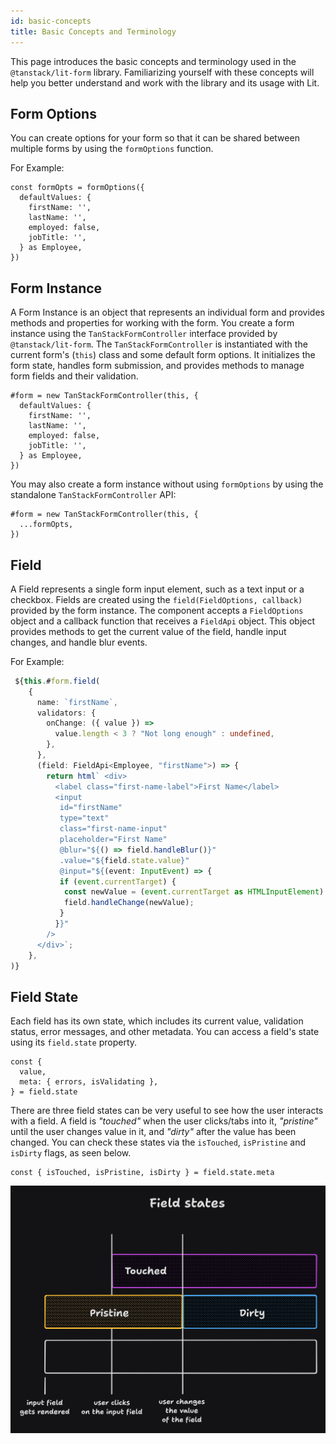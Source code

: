 ```yaml
---
id: basic-concepts
title: Basic Concepts and Terminology
---
```


This page introduces the basic concepts and terminology used in the `@tanstack/lit-form` library. Familiarizing yourself with these concepts will help you better understand and work with the library and its usage with Lit.

## Form Options

You can create options for your form so that it can be shared between multiple forms by using the `formOptions` function.

For Example:

```tsx
const formOpts = formOptions({
  defaultValues: {
    firstName: '',
    lastName: '',
    employed: false,
    jobTitle: '',
  } as Employee,
})
```

## Form Instance

A Form Instance is an object that represents an individual form and provides methods and properties for working with the form. You create a form instance using the `TanStackFormController` interface provided by `@tanstack/lit-form`. The `TanStackFormController` is instantiated with the current form's (`this`) class and some default form options. It initializes the form state, handles form submission, and provides methods to manage form fields and their validation.

```tsx
#form = new TanStackFormController(this, {
  defaultValues: {
    firstName: '',
    lastName: '',
    employed: false,
    jobTitle: '',
  } as Employee,
})
```

You may also create a form instance without using `formOptions` by using the standalone `TanStackFormController` API:

```tsx
#form = new TanStackFormController(this, {
  ...formOpts,
})
```

## Field

A Field represents a single form input element, such as a text input or a checkbox. Fields are created using the `field(FieldOptions, callback)` provided by the form instance. The component accepts a `FieldOptions` object and a callback function that receives a `FieldApi` object. This object provides methods to get the current value of the field, handle input changes, and handle blur events.

For Example:

```ts
 ${this.#form.field(
    {
      name: `firstName`,
      validators: {
        onChange: ({ value }) =>
          value.length < 3 ? "Not long enough" : undefined,
        },
      },
      (field: FieldApi<Employee, "firstName">) => {
        return html` <div>
          <label class="first-name-label">First Name</label>
          <input
           id="firstName"
           type="text"
           class="first-name-input"
           placeholder="First Name"
           @blur="${() => field.handleBlur()}"
           .value="${field.state.value}"
           @input="${(event: InputEvent) => {
           if (event.currentTarget) {
            const newValue = (event.currentTarget as HTMLInputElement).value;
            field.handleChange(newValue);
           }
          }}"
        />
      </div>`;
    },
)}
```

## Field State

Each field has its own state, which includes its current value, validation status, error messages, and other metadata. You can access a field's state using its `field.state` property.

```tsx
const {
  value,
  meta: { errors, isValidating },
} = field.state
```

There are three field states can be very useful to see how the user interacts with a field. A field is _"touched"_ when the user clicks/tabs into it, _"pristine"_ until the user changes value in it, and _"dirty"_ after the value has been changed. You can check these states via the `isTouched`, `isPristine` and `isDirty` flags, as seen below.

```tsx
const { isTouched, isPristine, isDirty } = field.state.meta
```

![Field states](https://raw.githubusercontent.com/TanStack/form/main/docs/assets/field-states.png)
